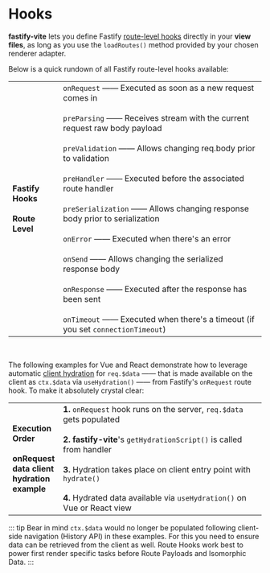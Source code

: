 # Hooks

<b>fastify-vite</b> lets you define Fastify [route-level hooks](https://www.fastify.io/docs/latest/Hooks/#requestreply-hooks) directly in your <b>view files</b>, as long as you use the `loadRoutes()` method provided by your chosen renderer adapter. 

Below is a quick rundown of all Fastify route-level hooks available:

<table class="infotable">
<tr style="width: 100%">
<td style="width: 20%">
<strong>Fastify Hooks</strong>
<br><br><b>Route Level</b>
</td>
<td class="code-h" style="width: 80%">
<code class="h inline-block">onRequest</code>
—— Executed as soon as a new request comes in
<br><br>
<code class="h inline-block">preParsing</code>
—— Receives stream with the current request raw body payload
<br><br>
<code class="h inline-block">preValidation</code>
—— Allows changing req.body prior to validation
<br><br>
<code class="h inline-block">preHandler</code>
—— Executed before the associated route handler
<br><br>
<code class="h inline-block">preSerialization</code>
—— Allows changing response body prior to serialization
<br><br>
<code class="h inline-block">onError</code>
—— Executed when there's an error 
<br><br>
<code class="h inline-block">onSend</code>
—— Allows changing the serialized response body
<br><br>
<code class="h inline-block">onResponse</code>
—— Executed after the response has been sent
<br><br>
<code class="h inline-block">onTimeout</code>
—— Executed when there's a timeout (if you set <code>connectionTimeout</code>)
</td>
</tr>
</table>

<br>

The following examples for Vue and React demonstrate how to leverage automatic [client hydration](/concepts/client-hydration) for `req.$data` —— that is made available on the client as `ctx.$data` via `useHydration()` —— from Fastify's `onRequest` route hook. To make it absolutely crystal clear:

<table class="infotable">
<tr style="width: 100%">
<td style="width: 20%">
<strong>Execution Order</strong>
<br><br><b>onRequest data client hydration example</b>
</td>
<td class="code-h" style="width: 80%">
<span class="h inline-block"><b>1.</b> <code>onRequest</code> hook runs on the server, <code>req.$data</code> gets populated</span>
<br><br>
<span class="h inline-block"><b>2.</b> <b>fastify-vite</b>'s <code>getHydrationScript()</code> is called from handler</span>
<br><br>
<span class="h inline-block"><b>3.</b> Hydration takes place on client entry point with <code>hydrate()</code></span>
<br><br>
<span class="h inline-block"><b>4.</b> Hydrated data available via <code>useHydration()</code> on Vue or React view</span>
</td>
</tr>
</table>

::: tip
Bear in mind `ctx.$data` would no longer be populated following client-side navigation (History API) in these examples. For this you need to ensure data can be retrieved from the client as well. Route Hooks work best to power first render specific tasks before Route Payloads and Isomorphic Data.
:::
